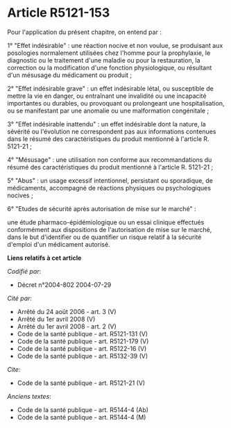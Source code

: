 # Article R5121-153

Pour l'application du présent chapitre, on entend par :

1° "Effet indésirable" : une réaction nocive et non voulue, se produisant aux posologies normalement utilisées chez l'homme
pour la prophylaxie, le diagnostic ou le traitement d'une maladie ou pour la restauration, la correction ou la modification
d'une fonction physiologique, ou résultant d'un mésusage du médicament ou produit ;

2° "Effet indésirable grave" : un effet indésirable létal, ou susceptible de mettre la vie en danger, ou entraînant une
invalidité ou une incapacité importantes ou durables, ou provoquant ou prolongeant une hospitalisation, ou se manifestant par
une anomalie ou une malformation congénitale ;

3° "Effet indésirable inattendu" : un effet indésirable dont la nature, la sévérité ou l'évolution ne correspondent pas aux
informations contenues dans le résumé des caractéristiques du produit mentionné à l'article R. 5121-21 ;

4° "Mésusage" : une utilisation non conforme aux recommandations du résumé des caractéristiques du produit mentionné à
l'article R. 5121-21 ;

5° "Abus" : un usage excessif intentionnel, persistant ou sporadique, de médicaments, accompagné de réactions physiques ou
psychologiques nocives ;

6° "Etudes de sécurité après autorisation de mise sur le marché" :

une étude pharmaco-épidémiologique ou un essai clinique effectués conformément aux dispositions de l'autorisation de mise sur
le marché, dans le but d'identifier ou de quantifier un risque relatif à la sécurité d'emploi d'un médicament autorisé.

**Liens relatifs à cet article**

_Codifié par_:

  - Décret n°2004-802 2004-07-29

_Cité par_:

  - Arrêté du 24 août 2006 - art. 3 (V)
  - Arrêté du 1er avril 2008 (V)
  - Arrêté du 1er avril 2008 - art. 2 (V)
  - Code de la santé publique - art. R5121-131 (V)
  - Code de la santé publique - art. R5121-179 (V)
  - Code de la santé publique - art. R5122-16 (V)
  - Code de la santé publique - art. R5132-39 (V)

_Cite_:

  - Code de la santé publique - art. R5121-21 (V)

_Anciens textes_:

  - Code de la santé publique - art. R5144-4 (Ab)
  - Code de la santé publique - art. R5144-4 (M)
